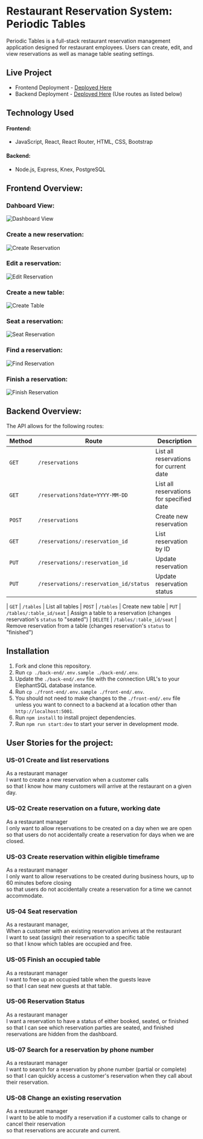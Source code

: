 # Restaurant Reservation System: Periodic Tables

Periodic Tables is a full-stack restaurant reservation management application designed for restaurant employees. Users can create, edit, and view reservations as well as manage table seating settings.

## Live Project
- Frontend Deployment - [Deployed Here](https://restaurant-reservation-frontend-djzx.onrender.com)
- Backend Deployment - [Deployed Here](https://restaurant-reservation-kjdb.onrender.com) (Use routes as listed below)

## Technology Used
#### Frontend:
 - JavaScript, React, React Router, HTML, CSS, Bootstrap
  
#### Backend:
 - Node.js, Express, Knex, PostgreSQL

## Frontend Overview:
### Dahboard View:
![Dashboard View](/dashboard.png "Dashboard View")
### Create a new reservation:
![Create Reservation](<img width="1440" alt="Create Reservation" src="https://github.com/KaiS96/starter-restaurant-reservation/assets/119773913/d08207ca-6293-4dcb-b823-c335ddf6a638"> "Create Reservation")
### Edit a reservation:
![Edit Reservation](<img width="1440" alt="Edit a Reservation" src="https://github.com/KaiS96/starter-restaurant-reservation/assets/119773913/ff5422ac-c322-4395-8540-a9ea6a2d7589"> "Edit Reservation")
### Create a new table:
![Create Table](<img width="1440" alt="Create a Table" src="https://github.com/KaiS96/starter-restaurant-reservation/assets/119773913/611c87f3-7958-44ad-8a0e-03547606ec29"> "Create Table")
### Seat a reservation:
![Seat Reservation](<img width="1440" alt="Select a Table" src="https://github.com/KaiS96/starter-restaurant-reservation/assets/119773913/b01823cf-39f5-4aec-ad01-afd82cbb9b1e"> "Seat Reservation")
### Find a reservation:
![Find Reservation](<img width="1440" alt="Find Reservation" src="https://github.com/KaiS96/starter-restaurant-reservation/assets/119773913/77526437-d710-4fe6-8ea0-d223d73c482c"> "Find Reservation")
### Finish a reservation:
![Finish Reservation](<img width="1243" alt="Finish a table" src="https://github.com/KaiS96/starter-restaurant-reservation/assets/119773913/97fb5739-4fbc-48bc-acda-ad11e5dee711"> "Finish Reservation")

## Backend Overview:

The API allows for the following routes:

Method | Route | Description
 -|-|-
| `GET` | `/reservations` | List all reservations for current date
| `GET` | `/reservations?date=YYYY-MM-DD` | List all reservations for specified date
| `POST` | `/reservations` | Create new reservation
| `GET` | `/reservations/:reservation_id` | List reservation by ID
| `PUT` | `/reservations/:reservation_id` | Update reservation
| `PUT` | `/reservations/:reservation_id/status` | Update reservation status

| `GET` | `/tables` | List all tables
| `POST` | `/tables` | Create new table
| `PUT` | `/tables/:table_id/seat` | Assign a table to a reservation (changes reservation's `status` to "seated")
| `DELETE` | `/tables/:table_id/seat` | Remove reservation from a table (changes reservation's `status` to "finished")

## Installation

1. Fork and clone this repository.
1. Run `cp ./back-end/.env.sample ./back-end/.env`.
1. Update the `./back-end/.env` file with the connection URL's to your ElephantSQL database instance.
1. Run `cp ./front-end/.env.sample ./front-end/.env`.
1. You should not need to make changes to the `./front-end/.env` file unless you want to connect to a backend at a location other than `http://localhost:5001`.
1. Run `npm install` to install project dependencies.
1. Run `npm run start:dev` to start your server in development mode.

## User Stories for the project:

### US-01 Create and list reservations

As a restaurant manager<br/>
I want to create a new reservation when a customer calls<br/>
so that I know how many customers will arrive at the restaurant on a given day.

### US-02 Create reservation on a future, working date

As a restaurant manager<br/>
I only want to allow reservations to be created on a day when we are open<br/>
so that users do not accidentally create a reservation for days when we are closed.<br/>

### US-03 Create reservation within eligible timeframe

As a restaurant manager<br/>
I only want to allow reservations to be created during business hours, up to 60 minutes before closing<br/>
so that users do not accidentally create a reservation for a time we cannot accommodate.

### US-04 Seat reservation

As a restaurant manager, <br/>
When a customer with an existing reservation arrives at the restaurant<br/>
I want to seat (assign) their reservation to a specific table<br/>
so that I know which tables are occupied and free.

### US-05 Finish an occupied table

As a restaurant manager<br/>
I want to free up an occupied table when the guests leave<br/>
so that I can seat new guests at that table.<br/>

### US-06 Reservation Status

As a restaurant manager<br/>
I want a reservation to have a status of either booked, seated, or finished<br/>
so that I can see which reservation parties are seated, and finished reservations are hidden from the dashboard.

### US-07 Search for a reservation by phone number

As a restaurant manager<br/>
I want to search for a reservation by phone number (partial or complete)<br/>
so that I can quickly access a customer's reservation when they call about their reservation.<br/>

### US-08 Change an existing reservation

As a restaurant manager<br/>
I want to be able to modify a reservation if a customer calls to change or cancel their reservation<br/>
so that reservations are accurate and current.
